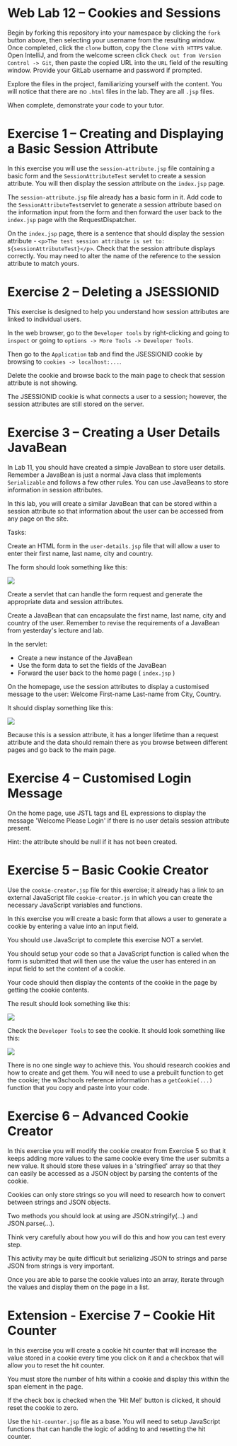Web Lab 12 &ndash; Cookies and Sessions
==========

Begin by forking this repository into your namespace by clicking the ```fork``` button above, then selecting your username from the resulting window. 
Once completed, click the ```clone``` button, copy the ```Clone with HTTPS``` value. Open IntelliJ, and from the welcome screen 
click ```Check out from Version Control -> Git```, then paste the copied URL into the ```URL``` field of the resulting window. 
Provide your GitLab username and password if prompted.

Explore the files in the project, familiarizing yourself with the content. You will notice that there are no `.html` files in the lab.
They are all `.jsp` files.

When complete, demonstrate your code to your tutor.

Exercise 1 &ndash; Creating and Displaying a Basic Session Attribute
============

In this exercise you will use the `session-attribute.jsp` file containing a basic form and the `SessionAttributeTest` servlet to create a session attribute.
You will then display the session attribute on the `index.jsp` page.

The `session-attribute.jsp` file already has a basic form in it. Add code to the `SessionAttributeTest`servlet to generate a session attribute based on the information input from the form
and then forward the user back to the `index.jsp` page with the RequestDispatcher. 

On the `index.jsp` page, there is a sentence that should display the session attribute - `<p>The test session attribute is set to: ${sessionAttributeTest}</p>`. Check that the 
session attribute displays correctly. You may need to alter the name of the reference to the session attribute to match yours.

Exercise 2  &ndash; Deleting a JSESSIONID
============

This exercise is designed to help you understand how session attributes are linked to individual users.

In the web browser, go to the `Developer tools` by right-clicking and going to `inspect` or going to `options -> More Tools -> Developer Tools`. 

Then go to the `Application` tab and find the JSESSIONID cookie by browsing to `cookies -> localhost:...`.

Delete the cookie and browse back to the main page to check that session attribute is not showing.

The JSESSIONID cookie is what connects a user to a session; however, the session attributes are still stored on the server. 

Exercise 3 &ndash; Creating a User Details JavaBean
=============

In Lab 11, you should have created a simple JavaBean to store user details. Remember a JavaBean is just a normal Java 
class that implements `Serializable` and follows a few other rules. You can use JavaBeans to store information in session
attributes.

In this lab, you will create a similar JavaBean that can be stored within a session attribute so that information about the user
can be accessed from any page on the site.

Tasks:

Create an HTML form in the `user-details.jsp` file that will allow a user to enter their first name, last name, city and country. 

The form should look something like this:

![](spec/user_details_form.PNG)

Create a servlet that can handle the form request and generate the appropriate data and session attributes.

Create a JavaBean that can encapsulate the first name, last name, city and country of the user. Remember to revise the requirements
of a JavaBean from yesterday's lecture and lab.

In the servlet:
+ Create a new instance of the JavaBean
+ Use the form data to set the fields of the JavaBean
+ Forward the user back to the home page ( `index.jsp` )

On the homepage, use the session attributes to display a customised message to the user: Welcome First-name Last-name from City, Country.

It should display something like this:

![](spec/java_bean_displaying.PNG)

Because this is a session attribute, it has a longer lifetime than a request attribute and the data should remain there as
you browse between different pages and go back to the main page.

Exercise 4 &ndash; Customised Login Message
=============== 

On the home page, use JSTL tags and EL expressions to display the message 'Welcome Please Login' if there is no user details
session attribute present. 

Hint: the attribute should be null if it has not been created.

Exercise 5 &ndash; Basic Cookie Creator
=============== 
Use the `cookie-creator.jsp` file for this exercise; it already has a link to an external JavaScript file `cookie-creator.js` in which
you can create the necessary JavaScript variables and functions.

In this exercise you will create a basic form that allows a user to generate a cookie by entering a value into an input field.

You should use JavaScript to complete this exercise NOT a servlet. 

You should setup your code so that a JavaScript function is called when the form is submitted that will then use the value
the user has entered in an input field to set the content of a cookie. 

Your code should then display the contents of the cookie in the page by getting the cookie contents.

The result should look something like this:

![](spec/cookie_value.PNG)

Check the `Developer Tools` to see the cookie. It should look something like this:

![](spec/cookie_in_browser.PNG)

There is no one single way to achieve this. You should research cookies and how to create and get them. You will need to use
a prebuilt function to get the cookie; the w3schools reference information has a `getCookie(...)` function that you copy and paste
into your code. 

Exercise 6 &ndash; Advanced Cookie Creator
=============== 
In this exercise you will modify the cookie creator from Exercise 5 so that it keeps adding more values
to the same cookie every time the user submits a new value. It should store these values in a 'stringified' array
so that they can easily be accessed as a JSON object by parsing the contents of the cookie. 

Cookies can only store strings so you will need to research how to convert between strings and JSON objects.

Two methods you should look at using are JSON.stringify(...) and JSON.parse(...).  

Think very carefully about how you will do this and how you can test every step.

This activity may be quite difficult but serializing JSON to strings and parse JSON from strings is very important.

Once you are able to parse the cookie values into an array, iterate through the values and display them on the page in a list.

Extension - Exercise 7 &ndash; Cookie Hit Counter
=============== 

In this exercise you will create a cookie hit counter that will increase the value stored in a cookie every time 
you click on it and a checkbox that will allow you to reset the hit counter. 

You must store the number of hits within a cookie and display this within the span element in the page.

If the check box is checked when the 'Hit Me!' button is clicked, it should reset the cookie to zero.

Use the `hit-counter.jsp` file as a base. You will need to setup JavaScript functions that can handle the logic of adding to 
and resetting the hit counter.






 

